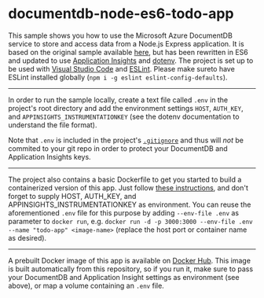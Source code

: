 # documentdb-node-es6-todo-app
This sample shows you how to use the Microsoft Azure DocumentDB service to store and access data from a Node.js Express application. It is based on the original sample available [here](https://github.com/Azure-Samples/documentdb-node-todo-app), but has been rewritten in ES6 and updated to use [Application Insights](https://azure.microsoft.com/en-us/documentation/services/application-insights/) and [dotenv](https://www.npmjs.com/package/dotenv). The project is set up to be used with [Visual Studio Code](https://code.visualstudio.com/) and [ESLint](http://eslint.org/). Please make sureto  have ESLint installed globally (`npm i -g eslint eslint-config-defaults`).
***
In order to run the sample locally, create a text file called `.env` in the project's root directory and add the environment settings `HOST`, `AUTH_KEY`, and `APPINSIGHTS_INSTRUMENTATIONKEY` (see the dotenv documentation to understand the file format). 

Note that `.env` is included in the project's [`.gitignore`](https://github.com/joergjo/documentdb-node-es6-todo-app/blob/master/.gitignore) and thus will _not_ be commited to your git repo in order to protect your DocumentDB and Application Insights keys.
***
The project also contains a basic Dockerfile to get you started to build a containerized version of this app. Just follow [these instructions](https://hub.docker.com/_/node/), and don't forget to supply HOST, AUTH_KEY, and APPINSIGHTS_INSTRUMENTATIONKEY as environment. You can reuse the aforementioned `.env` file for this purpose by adding `--env-file .env` as parameter to `docker run`, e.g. `docker run -d -p 3000:3000 --env-file .env
--name "todo-app" <image-name>` (replace the host port or container name as desired). 
***
A prebuilt Docker image of this app is available on [Docker Hub](https://hub.docker.com/r/joergjo/documentdb-node-es6-todo-app/). This
 image is built automatically from this repository, so if you run it, make sure to pass your DocumentDB and Application Insight settings 
 as environment (see above), or map a volume containing an `.env` file.